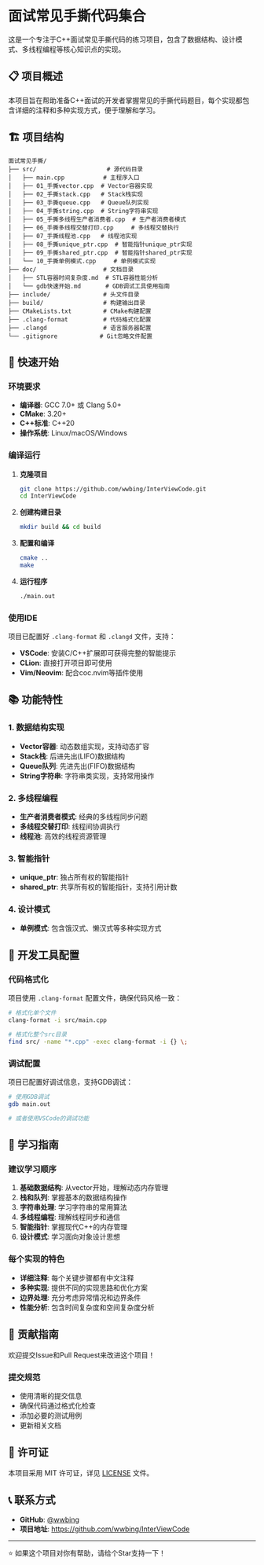# 面试常见手撕代码集合

这是一个专注于C++面试常见手撕代码的练习项目，包含了数据结构、设计模式、多线程编程等核心知识点的实现。

## 📋 项目概述

本项目旨在帮助准备C++面试的开发者掌握常见的手撕代码题目，每个实现都包含详细的注释和多种实现方式，便于理解和学习。

## 🏗️ 项目结构

```
面试常见手撕/
├── src/                    # 源代码目录
│   ├── main.cpp           # 主程序入口
│   ├── 01_手撕vector.cpp  # Vector容器实现
│   ├── 02_手撕stack.cpp   # Stack栈实现
│   ├── 03_手撕queue.cpp   # Queue队列实现
│   ├── 04_手撕string.cpp  # String字符串实现
│   ├── 05_手撕多线程生产者消费者.cpp  # 生产者消费者模式
│   ├── 06_手撕多线程交替打印.cpp     # 多线程交替执行
│   ├── 07_手撕线程池.cpp   # 线程池实现
│   ├── 08_手撕unique_ptr.cpp  # 智能指针unique_ptr实现
│   ├── 09_手撕shared_ptr.cpp  # 智能指针shared_ptr实现
│   └── 10_手撕单例模式.cpp     # 单例模式实现
├── doc/                   # 文档目录
│   ├── STL容器时间复杂度.md  # STL容器性能分析
│   └── gdb快速开始.md       # GDB调试工具使用指南
├── include/               # 头文件目录
├── build/                 # 构建输出目录
├── CMakeLists.txt         # CMake构建配置
├── .clang-format          # 代码格式化配置
├── .clangd                # 语言服务器配置
└── .gitignore            # Git忽略文件配置
```

## 🚀 快速开始

### 环境要求

- **编译器**: GCC 7.0+ 或 Clang 5.0+
- **CMake**: 3.20+
- **C++标准**: C++20
- **操作系统**: Linux/macOS/Windows

### 编译运行

1. **克隆项目**
   ```bash
   git clone https://github.com/wwbing/InterViewCode.git
   cd InterViewCode
   ```

2. **创建构建目录**
   ```bash
   mkdir build && cd build
   ```

3. **配置和编译**
   ```bash
   cmake ..
   make
   ```

4. **运行程序**
   ```bash
   ./main.out
   ```

### 使用IDE

项目已配置好 `.clang-format` 和 `.clangd` 文件，支持：
- **VSCode**: 安装C/C++扩展即可获得完整的智能提示
- **CLion**: 直接打开项目即可使用
- **Vim/Neovim**: 配合coc.nvim等插件使用

## 📚 功能特性

### 1. 数据结构实现
- **Vector容器**: 动态数组实现，支持动态扩容
- **Stack栈**: 后进先出(LIFO)数据结构
- **Queue队列**: 先进先出(FIFO)数据结构
- **String字符串**: 字符串类实现，支持常用操作

### 2. 多线程编程
- **生产者消费者模式**: 经典的多线程同步问题
- **多线程交替打印**: 线程间协调执行
- **线程池**: 高效的线程资源管理

### 3. 智能指针
- **unique_ptr**: 独占所有权的智能指针
- **shared_ptr**: 共享所有权的智能指针，支持引用计数

### 4. 设计模式
- **单例模式**: 包含饿汉式、懒汉式等多种实现方式

## 🔧 开发工具配置

### 代码格式化
项目使用 `.clang-format` 配置文件，确保代码风格一致：
```bash
# 格式化单个文件
clang-format -i src/main.cpp

# 格式化整个src目录
find src/ -name "*.cpp" -exec clang-format -i {} \;
```

### 调试配置
项目已配置好调试信息，支持GDB调试：
```bash
# 使用GDB调试
gdb main.out

# 或者使用VSCode的调试功能
```

## 📖 学习指南

### 建议学习顺序
1. **基础数据结构**: 从vector开始，理解动态内存管理
2. **栈和队列**: 掌握基本的数据结构操作
3. **字符串处理**: 学习字符串的常用算法
4. **多线程编程**: 理解线程同步和通信
5. **智能指针**: 掌握现代C++的内存管理
6. **设计模式**: 学习面向对象设计思想

### 每个实现的特色
- **详细注释**: 每个关键步骤都有中文注释
- **多种实现**: 提供不同的实现思路和优化方案
- **边界处理**: 充分考虑异常情况和边界条件
- **性能分析**: 包含时间复杂度和空间复杂度分析

## 🤝 贡献指南

欢迎提交Issue和Pull Request来改进这个项目！

### 提交规范
- 使用清晰的提交信息
- 确保代码通过格式化检查
- 添加必要的测试用例
- 更新相关文档

## 📄 许可证

本项目采用 MIT 许可证，详见 [LICENSE](LICENSE) 文件。

## 📞 联系方式

- **GitHub**: [@wwbing](https://github.com/wwbing)
- **项目地址**: https://github.com/wwbing/InterViewCode

---

⭐ 如果这个项目对你有帮助，请给个Star支持一下！
